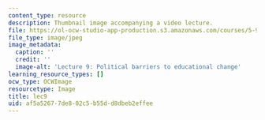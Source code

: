 ```yaml
---
content_type: resource
description: Thumbnail image accompanying a video lecture.
file: https://ol-ocw-studio-app-production.s3.amazonaws.com/courses/5-95j-teaching-college-level-science-and-engineering-spring-2009/af5a52677de802c5b55dd8dbeb2effee_lec9.jpg
file_type: image/jpeg
image_metadata:
  caption: ''
  credit: ''
  image-alt: 'Lecture 9: Political barriers to educational change'
learning_resource_types: []
ocw_type: OCWImage
resourcetype: Image
title: lec9
uid: af5a5267-7de8-02c5-b55d-d8dbeb2effee
---
```

